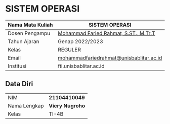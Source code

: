 # SISTEM OPERASI

| Nama Mata Kuliah  | SISTEM OPERASI |
|--|--|
| Dosen Pengampu | [Mohammad Faried Rahmat, S.ST., M.Tr.T](https://github.com/mrhmt80) |
| Tahun Ajaran | Genap 2022/2023 |
| Kelas | REGULER |
| Email | mohammadfariedrahmat@unisbablitar.ac.id |
| Institusi | fti.unisbablitar.ac.id |

## Data Diri

|  |  |
|--|--|
| NIM | **21104410049** |
| Nama Lengkap | **Viery Nugroho** |
| Kelas | TI-4B |
